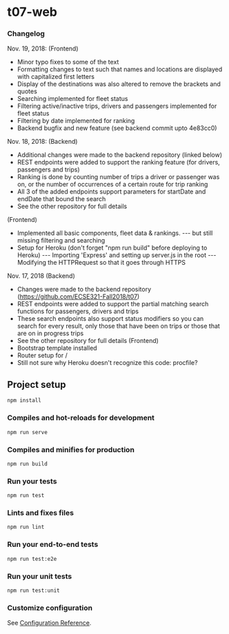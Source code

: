 # t07-web

### Changelog
Nov. 19, 2018: (Frontend)
- Minor typo fixes to some of the text
- Formatting changes to text such that names and locations are displayed with capitalized first letters
- Display of the destinations was also altered to remove the brackets and quotes
- Searching implemented for fleet status
- Filtering active/inactive trips, drivers and passengers implemented for fleet status
- Filtering by date implemented for ranking
- Backend bugfix and new feature (see backend commit upto 4e83cc0)

Nov. 18, 2018: 
(Backend)
- Additional changes were made to the backend repository (linked below)
- REST endpoints were added to support the ranking feature (for drivers, passengers and trips)
- Ranking is done by counting number of trips a driver or passenger was on, or the number of occurrences of a certain route for trip ranking
- All 3 of the added endpoints support parameters for startDate and endDate that bound the search
- See the other repository for full details

(Frontend)
- Implemented all basic components, fleet data & rankings.
--- but still missing filtering and searching
- Setup for Heroku (don't forget "npm run build" before deploying to Heroku)
--- Importing 'Express' and setting up server.js in the root
--- Modifying the HTTPRequest so that it goes through HTTPS


Nov. 17, 2018
(Backend)
- Changes were made to the backend repository (https://github.com/ECSE321-Fall2018/t07)
- REST endpoints were added to support the partial matching search functions for passengers, drivers and trips
- These search endpoints also support status modifiers so you can search for every result, only those that have been on trips or those that are on in progress trips
- See the other repository for full details
(Frontend)
- Bootstrap template installed
- Router setup for /
- Still not sure why Heroku doesn't recognize this code: procfile? 

## Project setup
```
npm install
```

### Compiles and hot-reloads for development
```
npm run serve
```

### Compiles and minifies for production
```
npm run build
```

### Run your tests
```
npm run test
```

### Lints and fixes files
```
npm run lint
```

### Run your end-to-end tests
```
npm run test:e2e
```

### Run your unit tests
```
npm run test:unit
```

### Customize configuration
See [Configuration Reference](https://cli.vuejs.org/config/).
